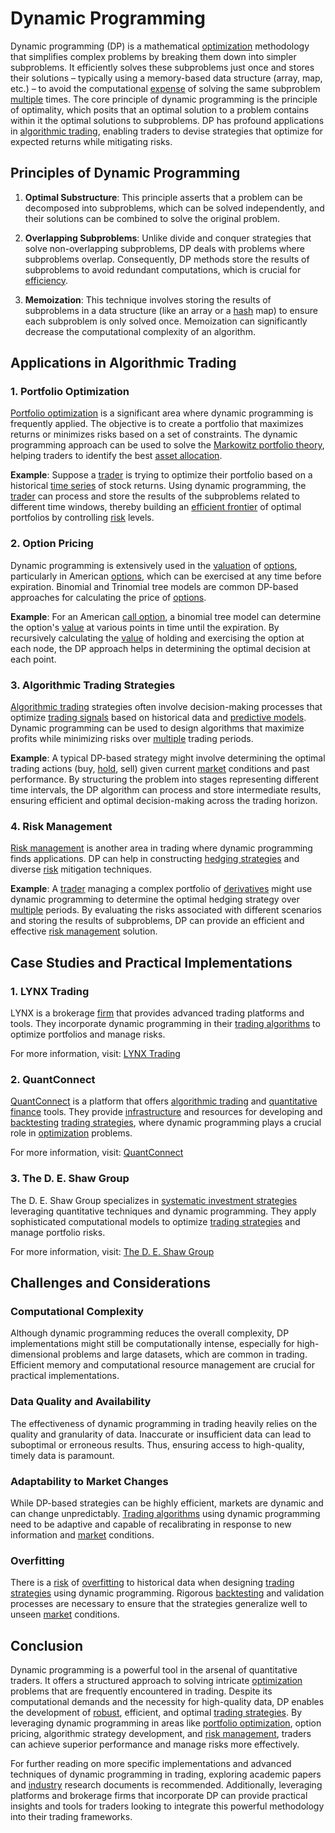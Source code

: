 # Dynamic Programming

Dynamic programming (DP) is a mathematical [optimization](../o/optimization.md) methodology that simplifies complex problems by breaking them down into simpler subproblems. It efficiently solves these subproblems just once and stores their solutions – typically using a memory-based data structure (array, map, etc.) – to avoid the computational [expense](../e/expense.md) of solving the same subproblem [multiple](../m/multiple.md) times. The core principle of dynamic programming is the principle of optimality, which posits that an optimal solution to a problem contains within it the optimal solutions to subproblems. DP has profound applications in [algorithmic trading](../a/algorithmic_trading.md), enabling traders to devise strategies that optimize for expected returns while mitigating risks.

## Principles of Dynamic Programming

1. **Optimal Substructure**: This principle asserts that a problem can be decomposed into subproblems, which can be solved independently, and their solutions can be combined to solve the original problem.
  
2. **Overlapping Subproblems**: Unlike divide and conquer strategies that solve non-overlapping subproblems, DP deals with problems where subproblems overlap. Consequently, DP methods store the results of subproblems to avoid redundant computations, which is crucial for [efficiency](../e/efficiency.md).

3. **Memoization**: This technique involves storing the results of subproblems in a data structure (like an array or a [hash](../h/hash.md) map) to ensure each subproblem is only solved once. Memoization can significantly decrease the computational complexity of an algorithm.

## Applications in Algorithmic Trading

### 1. Portfolio Optimization

[Portfolio optimization](../p/portfolio_optimization.md) is a significant area where dynamic programming is frequently applied. The objective is to create a portfolio that maximizes returns or minimizes risks based on a set of constraints. The dynamic programming approach can be used to solve the [Markowitz portfolio theory](../m/markowitz_portfolio_theory.md), helping traders to identify the best [asset allocation](../a/asset_allocation.md).

**Example**:
Suppose a [trader](../t/trader.md) is trying to optimize their portfolio based on a historical [time series](../t/time_series.md) of stock returns. Using dynamic programming, the [trader](../t/trader.md) can process and store the results of the subproblems related to different time windows, thereby building an [efficient frontier](../e/efficient_frontier.md) of optimal portfolios by controlling [risk](../r/risk.md) levels.

### 2. Option Pricing

Dynamic programming is extensively used in the [valuation](../v/valuation.md) of [options](../o/options.md), particularly in American [options](../o/options.md), which can be exercised at any time before expiration. Binomial and Trinomial tree models are common DP-based approaches for calculating the price of [options](../o/options.md).

**Example**:
For an American [call option](../c/call_option.md), a binomial tree model can determine the option's [value](../v/value.md) at various points in time until the expiration. By recursively calculating the [value](../v/value.md) of holding and exercising the option at each node, the DP approach helps in determining the optimal decision at each point.

### 3. Algorithmic Trading Strategies

[Algorithmic trading](../a/algorithmic_trading.md) strategies often involve decision-making processes that optimize [trading signals](../t/trading_signals.md) based on historical data and [predictive models](../p/predictive_models_in_trading.md). Dynamic programming can be used to design algorithms that maximize profits while minimizing risks over [multiple](../m/multiple.md) trading periods.

**Example**:
A typical DP-based strategy might involve determining the optimal trading actions (buy, [hold](../h/hold.md), sell) given current [market](../m/market.md) conditions and past performance. By structuring the problem into stages representing different time intervals, the DP algorithm can process and store intermediate results, ensuring efficient and optimal decision-making across the trading horizon.

### 4. Risk Management

[Risk management](../r/risk_management.md) is another area in trading where dynamic programming finds applications. DP can help in constructing [hedging strategies](../h/hedging_strategies.md) and diverse [risk](../r/risk.md) mitigation techniques.

**Example**:
A [trader](../t/trader.md) managing a complex portfolio of [derivatives](../d/derivatives.md) might use dynamic programming to determine the optimal hedging strategy over [multiple](../m/multiple.md) periods. By evaluating the risks associated with different scenarios and storing the results of subproblems, DP can provide an efficient and effective [risk management](../r/risk_management.md) solution.

## Case Studies and Practical Implementations

### 1. LYNX Trading

LYNX is a brokerage [firm](../f/firm.md) that provides advanced trading platforms and tools. They incorporate dynamic programming in their [trading algorithms](../t/trading_algorithms.md) to optimize portfolios and manage risks.

For more information, visit: [LYNX Trading](https://www.lynxtrading.com/)

### 2. QuantConnect

[QuantConnect](../q/quantconnect.md) is a platform that offers [algorithmic trading](../a/algorithmic_trading.md) and [quantitative finance](../q/quantitative_finance.md) tools. They provide [infrastructure](../i/infrastructure.md) and resources for developing and [backtesting](../b/backtesting.md) [trading strategies](../t/trading_strategies.md), where dynamic programming plays a crucial role in [optimization](../o/optimization.md) problems.

For more information, visit: [QuantConnect](https://www.quantconnect.com/)

### 3. The D. E. Shaw Group

The D. E. Shaw Group specializes in [systematic investment strategies](../s/systematic_investment_strategies.md) leveraging quantitative techniques and dynamic programming. They apply sophisticated computational models to optimize [trading strategies](../t/trading_strategies.md) and manage portfolio risks.

For more information, visit: [The D. E. Shaw Group](https://www.deshaw.com/)

## Challenges and Considerations

### Computational Complexity

Although dynamic programming reduces the overall complexity, DP implementations might still be computationally intense, especially for high-dimensional problems and large datasets, which are common in trading. Efficient memory and computational resource management are crucial for practical implementations.

### Data Quality and Availability

The effectiveness of dynamic programming in trading heavily relies on the quality and granularity of data. Inaccurate or insufficient data can lead to suboptimal or erroneous results. Thus, ensuring access to high-quality, timely data is paramount.

### Adaptability to Market Changes

While DP-based strategies can be highly efficient, markets are dynamic and can change unpredictably. [Trading algorithms](../t/trading_algorithms.md) using dynamic programming need to be adaptive and capable of recalibrating in response to new information and [market](../m/market.md) conditions.

### Overfitting

There is a [risk](../r/risk.md) of [overfitting](../o/overfitting.md) to historical data when designing [trading strategies](../t/trading_strategies.md) using dynamic programming. Rigorous [backtesting](../b/backtesting.md) and validation processes are necessary to ensure that the strategies generalize well to unseen [market](../m/market.md) conditions.

## Conclusion

Dynamic programming is a powerful tool in the arsenal of quantitative traders. It offers a structured approach to solving intricate [optimization](../o/optimization.md) problems that are frequently encountered in trading. Despite its computational demands and the necessity for high-quality data, DP enables the development of [robust](../r/robust.md), efficient, and optimal [trading strategies](../t/trading_strategies.md). By leveraging dynamic programming in areas like [portfolio optimization](../p/portfolio_optimization.md), option pricing, algorithmic strategy development, and [risk management](../r/risk_management.md), traders can achieve superior performance and manage risks more effectively.

For further reading on more specific implementations and advanced techniques of dynamic programming in trading, exploring academic papers and [industry](../i/industry.md) research documents is recommended. Additionally, leveraging platforms and brokerage firms that incorporate DP can provide practical insights and tools for traders looking to integrate this powerful methodology into their trading frameworks.
